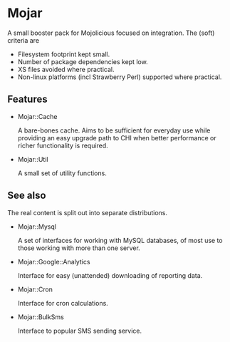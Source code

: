 # Mojar

A small booster pack for Mojolicious focused on integration.
The (soft) criteria are
*   Filesystem footprint kept small.
*   Number of package dependencies kept low.
*   XS files avoided where practical.
*   Non-linux platforms (incl Strawberry Perl) supported where practical.

## Features

*   Mojar::Cache

    A bare-bones cache.  Aims to be sufficient for everyday use while providing
an easy upgrade path to CHI when better performance or richer functionality is
required.

*   Mojar::Util

    A small set of utility functions.

## See also

The real content is split out into separate distributions.

*   Mojar::Mysql

    A set of interfaces for working with MySQL databases, of most use to those
working with more than one server.

*   Mojar::Google::Analytics

    Interface for easy (unattended) downloading of reporting data.

*   Mojar::Cron

    Interface for cron calculations.

*   Mojar::BulkSms

    Interface to popular SMS sending service.
